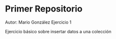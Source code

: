# Primer Repositorio
Autor: Mario González
Ejercicio 1

Ejercicio básico sobre insertar datos a una colección